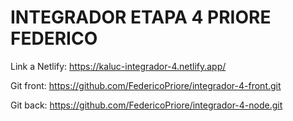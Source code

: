 # INTEGRADOR ETAPA 4 PRIORE FEDERICO

Link  a Netlify: https://kaluc-integrador-4.netlify.app/

Git front: https://github.com/FedericoPriore/integrador-4-front.git

Git back:  https://github.com/FedericoPriore/integrador-4-node.git